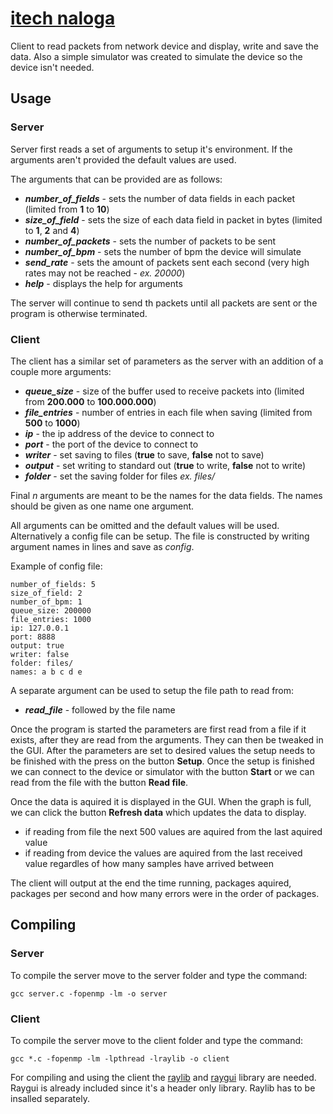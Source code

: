 # [itech naloga](https://github.com/smukvica/itech_naloga)

Client to read packets from network device and display, write and save the data. Also a simple simulator was created to simulate the device so the device isn't needed.

## Usage

### Server

Server first reads a set of arguments to setup it's environment. If the arguments aren't provided the default values are used.

The arguments that can be provided are as follows:
* ***number_of_fields*** - sets the number of data fields in each packet (limited from **1** to **10**)
* ***size_of_field*** - sets the size of each data field in packet in bytes (limited to **1**, **2** and **4**)
* ***number_of_packets*** - sets the number of packets to be sent
* ***number_of_bpm*** - sets the number of bpm the device will simulate
* ***send_rate*** - sets the amount of packets sent each second (very high rates may not be reached - *ex. 20000*)
* ***help*** - displays the help for arguments

The server will continue to send th packets until all packets are sent or the program is otherwise terminated.

### Client

The client has a similar set of parameters as the server with an addition of a couple more arguments:

* ***queue_size*** - size of the buffer used to receive packets into (limited from **200.000** to **100.000.000**)
* ***file_entries*** - number of entries in each file when saving (limited from **500** to **1000**)
* ***ip*** - the ip address of the device to connect to
* ***port*** - the port of the device to connect to
* ***writer*** - set saving to files (**true** to save, **false** not to save)
* ***output*** - set writing to standard out (**true** to write, **false** not to write)
* ***folder*** - set the saving folder for files *ex. files/*

Final *n* arguments are meant to be the names for the data fields. The names should be given as one name one argument.

All arguments can be omitted and the default values will be used. Alternatively a config file can be setup. The file is constructed by writing argument names in lines and save as *config*.

Example of config file:

    number_of_fields: 5
    size_of_field: 2
    number_of_bpm: 1
    queue_size: 200000
    file_entries: 1000
    ip: 127.0.0.1
    port: 8888
    output: true
    writer: false
    folder: files/
    names: a b c d e

A separate argument can be used to setup the file path to read from:

* ***read_file*** - followed by the file name

Once the program is started the parameters are first read from a file if it exists, after they are read from the arguments. They can then be tweaked in the GUI. After the parameters are set to desired values the setup needs to be finished with the press on the button **Setup**. Once the setup is finished we can connect to the device or simulator with the button **Start** or we can read from the file with the button **Read file**.

Once the data is aquired it is displayed in the GUI. When the graph is full, we can click the button **Refresh data** which updates the data to display.

- if reading from file the next 500 values are aquired from the last aquired value
- if reading from device the values are aquired from the last received value regardles of how many samples have arrived between

The client will output at the end the time running, packages aquired, packages per second and how many errors were in the order of packages.

## Compiling

### Server

To compile the server move to the server folder and type the command:

    gcc server.c -fopenmp -lm -o server

### Client

To compile the server move to the client folder and type the command:

    gcc *.c -fopenmp -lm -lpthread -lraylib -o client

For compiling and using the client the [raylib](https://github.com/raysan5/raylib) and [raygui](https://github.com/raysan5/raygui) library are needed. Raygui is already included since it's a header only library. Raylib has to be insalled separately.